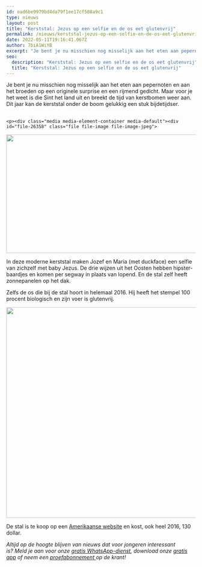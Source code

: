 ```yaml
---
id: ead6be9979bd4da79f1ee17cf508a9c1
type: nieuws
layout: post
title: "Kerststal: Jezus op een selfie en de os eet glutenvrij"
permalink: /nieuws/kerststal-jezus-op-een-selfie-en-de-os-eet-glutenvrij/
date: 2022-05-11T19:16:41.067Z
author: 7biA1WiYB
excerpt: "Je bent je nu misschien nog misselijk aan het eten aan pepernoten en aan het broeden op een originele surprise en een rijmend gedicht. Maar voor je het weet is die Sint het land uit en breekt de tijd van kerstbomen weer aan. Dit jaar kan de kerststal onder de boom gelukkig een stuk bijdetijdser.                           "
seo:
  description: "Kerststal: Jezus op een selfie en de os eet glutenvrij"
  title: "Kerststal: Jezus op een selfie en de os eet glutenvrij"
---
```

Je bent je nu misschien nog misselijk aan het eten aan pepernoten en aan het broeden op een originele surprise en een rijmend gedicht. Maar voor je het weet is die Sint het land uit en breekt de tijd van kerstbomen weer aan. Dit jaar kan de kerststal onder de boom gelukkig een stuk bijdetijdser.                           

    <p><div class="media media-element-container media-default"><div id="file-26358" class="file file-image file-image-jpeg">

        
  
  <div class="content">
    <img height="315" width="560" class="media-element file-default" src="https://7dagen.netlify.app/sites/default/files/kerststal4.jpg" alt="">  </div>

  
</div>
</div>
<p>In deze moderne kerststal maken Jozef en Maria (met duckface) een selfie van zichzelf met baby Jezus. De drie wijzen uit het Oosten hebben hipster-baardjes en komen per segway in plaats van lopend. En de stal zelf heeft zonnepanelen op het dak.</p>
<p>Zelfs de os die bij de stal hoort in helemaal 2016. Hij heeft het stempel 100 procent biologisch en zijn voer is glutenvrij.</p>
<p><div class="media media-element-container media-default"><div id="file-26359" class="file file-image file-image-jpeg">

        
  
  <div class="content">
    <img height="560" width="560" class="media-element file-default" src="https://7dagen.netlify.app/sites/default/files/kerststal5.jpg" alt="">  </div>

  
</div>
</div>
<p>De stal is te koop op een <a href="https://modernnativity.com/products/modern-nativity-set">Amerikaanse website</a> en kost, ook heel 2016, 130 dollar.</p>
<p><em>Altijd op de hoogte blijven van nieuws dat voor jongeren interessant is? Meld je aan voor onze </em><a href="https://7dagen.netlify.app/whatsapp"><em>gratis WhatsApp-dienst</em></a><em>, download onze </em><a href="https://7dagen.netlify.app/app"><em>gratis app</em></a><em> of neem een </em><a href="https://abonneren.sevendays.nl/abonneren/abonnementen/ae/artikel"><em>proefabonnement </em></a><em>op de krant!</em></p>  
